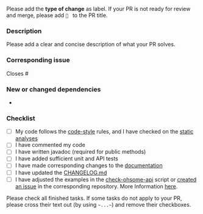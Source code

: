 Please add the **type of change** as label. If your PR is not ready for review and merge, please add `🚧 ` to the PR title.

### Description
Please add a clear and concise description of what your PR solves.

### Corresponding issue
Closes #

### New or changed dependencies
-

### Checklist
- [ ] My code follows the [code-style](https://github.com/GIScience/ohsome-api/blob/master/CONTRIBUTING.md#code-style) rules, and I have checked on the [static analyses](https://jenkins.ohsome.org/job/ohsome-api/view/change-requests/)
- [ ] I have commented my code
- [ ] I have written javadoc (required for public methods)
- [ ] I have added sufficient unit and API tests
- [ ] I have made corresponding changes to the [documentation](https://github.com/GIScience/ohsome-api/tree/master/docs)
- [ ] I have updated the [CHANGELOG.md](https://github.com/GIScience/oshdb/blob/master/CHANGELOG.md)
- [ ] I have adjusted the examples in the [check-ohsome-api](https://gitlab.gistools.geog.uni-heidelberg.de/giscience/big-data/ohsome/helpers/check-ohsome-api) script or [created an issue](https://gitlab.gistools.geog.uni-heidelberg.de/giscience/big-data/ohsome/helpers/check-ohsome-api/-/issues/new) in the corresponding repository. More Information [here](https://github.com/GIScience/ohsome-api/blob/master/CONTRIBUTING.md#check-examples).

Please check all finished tasks. If some tasks do not apply to your PR, please cross their text out (by using `~...~`) and remove their checkboxes.
